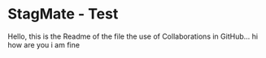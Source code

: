 # StagMate - Test
Hello, this is the Readme of the file the use of Collaborations in GitHub...
hi how are you
i am fine